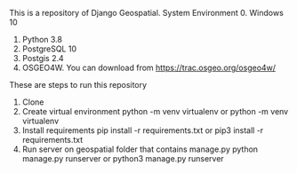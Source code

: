 This is a repository of Django Geospatial.
System Environment
0. Windows 10
1. Python 3.8
2. PostgreSQL 10
3. Postgis 2.4
4. OSGEO4W. You can download from https://trac.osgeo.org/osgeo4w/

These are steps to run this repository
1. Clone
2. Create virtual environment
    python -m venv virtualenv
    or
    python -m venv virtualenv
3. Install requirements
    pip install -r requirements.txt
    or
    pip3 install -r requirements.txt
4. Run server on geospatial folder that contains manage.py
    python manage.py runserver
    or
    python3 manage.py runserver